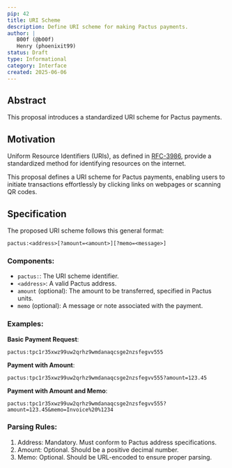 ```yaml
---
pip: 42
title: URI Scheme
description: Define URI scheme for making Pactus payments.
author: |
   B00f (@b00f)
   Henry (phoenixit99)
status: Draft
type: Informational
category: Interface
created: 2025-06-06
---
```


## Abstract

This proposal introduces a standardized URI scheme for Pactus payments.

## Motivation

Uniform Resource Identifiers (URIs), as defined in [RFC-3986](https://datatracker.ietf.org/doc/html/rfc3986),
provide a standardized method for identifying resources on the internet.

This proposal defines a URI scheme for Pactus payments,
enabling users to initiate transactions effortlessly by clicking links on webpages or scanning QR codes.

## Specification

The proposed URI scheme follows this general format:

```text
pactus:<address>[?amount=<amount>][?memo=<message>]
```

### Components:

* `pactus:`: The URI scheme identifier.
* `<address>`: A valid Pactus address.
* `amount` (optional): The amount to be transferred, specified in Pactus units.
* `memo` (optional): A message or note associated with the payment.

### Examples:

**Basic Payment Request**:

```
pactus:tpc1r35xwz99uw2qrhz9wmdanaqcsge2nzsfegvv555
```

**Payment with Amount**:

```
pactus:tpc1r35xwz99uw2qrhz9wmdanaqcsge2nzsfegvv555?amount=123.45
```

**Payment with Amount and Memo**:

```
pactus:tpc1r35xwz99uw2qrhz9wmdanaqcsge2nzsfegvv555?amount=123.45&memo=Invoice%20%1234
```

### Parsing Rules:

1. Address: Mandatory. Must conform to Pactus address specifications.
2. Amount: Optional. Should be a positive decimal number.
3. Memo: Optional. Should be URL-encoded to ensure proper parsing.
